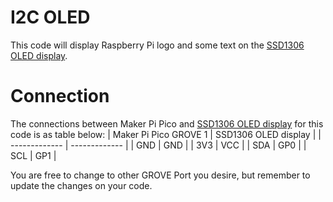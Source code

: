 # I2C OLED
This code will display Raspberry Pi logo and some text on the [SSD1306 OLED display](https://cytron.io/p-oled-i2c-0.96inch-128x64-blue-display).  

# Connection  

The connections between Maker Pi Pico and [SSD1306 OLED display](https://cytron.io/p-oled-i2c-0.96inch-128x64-blue-display) for this code is as table below:
| Maker Pi Pico GROVE 1  | SSD1306 OLED display |
| ------------- | ------------- |
| GND  | GND  |
| 3V3  | VCC  |
| SDA  | GP0  |
| SCL  | GP1  |

You are free to change to other GROVE Port you desire, but remember to update the changes on your code.


